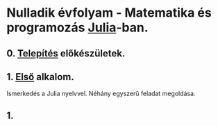# Nulladik évfolyam - Matematika és programozás [Julia](julialang.org)-ban.

## 0. [Telepítés](pre.md) előkészületek.

## 1. [Első](elso.md) alkalom.
Ismerkedés a Julia nyelvvel. Néhány egyszerű feladat megoldása. 
## 1.
